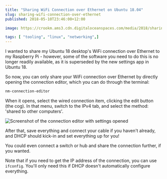 ```yaml
---
title: "Sharing WiFi Connection over Ethernet on Ubuntu 18.04"
slug: sharing-wifi-connection-over-ethernet
published: 2018-05-10T23:46:00+12:00

image: https://crookm.ams3.cdn.digitaloceanspaces.com/media/2018/sharing-wifi-connection-over-ethernet-ubuntu-18-04--2ccfd293-2211-4163-b960-a1397a90c7ab.png

tags: [ "tooling", "linux", "networking",]
---
```


I wanted to share my Ubuntu 18 desktop's WiFi connection over Ethernet to my Raspberry Pi - however, some of the software you need to do this is no longer readily available, as it is superseded by the new settings app in Ubuntu 18.

So now, you can only share your WiFi connection over Ethernet by directly opening the connection editor, which you can do through the terminal:

```sh
nm-connection-editor
```

When it opens, select the wired connection item, clicking the edit button (the cog). In that menu, switch to the IPv4 tab, and select the method: 'shared to other computers'.

![Screenshot of the connection editor with settings opened](https://crookm.ams3.cdn.digitaloceanspaces.com/media/2018/sharing-wifi-connection-over-ethernet-ubuntu-18-04--2ccfd293-2211-4163-b960-a1397a90c7ab.png)

After that, save everything and connect your cable if you haven't already, and DHCP should kick-in and set everything up for you!

You could even connect a switch or hub and share the connection further, if you wanted.

Note that if you need to get the IP address of the connection, you can use `ifconfig`. You'll only need this if DHCP doesn't automatically configure everything.
